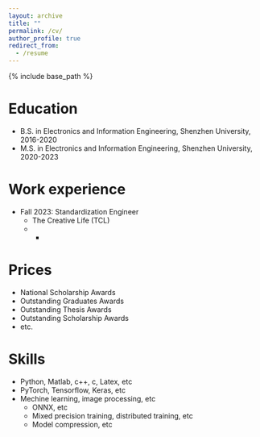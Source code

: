 ```yaml
---
layout: archive
title: ""
permalink: /cv/
author_profile: true
redirect_from:
  - /resume
---
```


{% include base_path %}

Education
======
* B.S. in Electronics and Information Engineering, Shenzhen University, 2016-2020
* M.S. in Electronics and Information Engineering, Shenzhen University, 2020-2023


Work experience
======
* Fall 2023: Standardization Engineer
  * The Creative Life (TCL)
  * -

Prices
======
* National Scholarship Awards
* Outstanding Graduates Awards
* Outstanding Thesis Awards
* Outstanding Scholarship Awards
* etc.
  
Skills
======
* Python, Matlab, c++, c, Latex, etc
* PyTorch, Tensorflow, Keras, etc
* Mechine learning, image processing, etc
  * ONNX, etc
  * Mixed precision training, distributed training, etc
  * Model compression, etc
